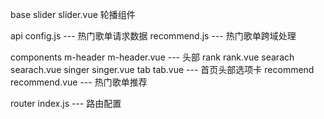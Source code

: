 base
    slider
        slider.vue 轮播组件

api
    config.js --- 热门歌单请求数据
    recommend.js --- 热门歌单跨域处理


components
    m-header
        m-header.vue --- 头部
    rank
        rank.vue
    searach
        searach.vue
    singer
        singer.vue
    tab
        tab.vue --- 首页头部选项卡
    recommend
        recommend.vue --- 热门歌单推荐

router
    index.js --- 路由配置

